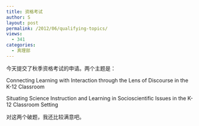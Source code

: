 ```yaml
---
title: 资格考试
author: S
layout: post
permalink: /2012/06/qualifying-topics/
views:
  - 341
categories:
  - 真理部
---
```

今天提交了秋季资格考试的申请。两个主题是：

Connecting Learning with Interaction through the Lens of Discourse in the K-12 Classroom

Situating Science Instruction and Learning in Socioscientific Issues in the K-12 Classroom Setting

对这两个破题，我还比较满意吧。